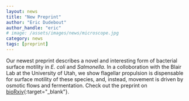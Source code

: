 ```yaml
---
layout: news
title: "New Preprint"
author: "Eric Dudebout"
author_handle: "eric"
# image: /assets/images/news/microscope.jpg
category: news
tags: [preprint]
---
```


Our newest preprint describes a novel and interesting form of bacterial surface motility in *E. coli* and *Salmonella*. In a colloboration with the Blair Lab at the University of Utah, we show flagellar propulsion is dispensable for surface motility of these species, and, instead, movement is driven by osmotic flows and fermentation. Check out the preprint on [bioRxiv](https://www.biorxiv.org/content/10.1101/2024.08.21.609010v1.full){:target="_blank"}.
